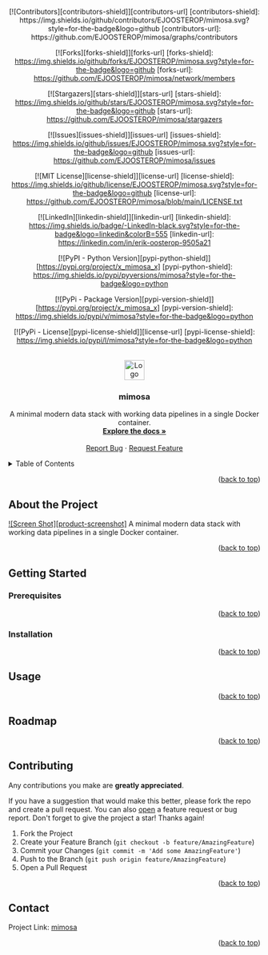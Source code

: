 <!-- Inspired by https://github.com/othneildrew/Best-README-Template/blob/master/BLANK_README.md -->

<a name="readme-top"></a>


<!-- SHIELDS HEADER -->
<div align="center">
[![Contributors][contributors-shield]][contributors-url]
[contributors-shield]: https://img.shields.io/github/contributors/EJOOSTEROP/mimosa.svg?style=for-the-badge&logo=github
[contributors-url]: https://github.com/EJOOSTEROP/mimosa/graphs/contributors

[![Forks][forks-shield]][forks-url]
[forks-shield]: https://img.shields.io/github/forks/EJOOSTEROP/mimosa.svg?style=for-the-badge&logo=github
[forks-url]: https://github.com/EJOOSTEROP/mimosa/network/members

[![Stargazers][stars-shield]][stars-url]
[stars-shield]: https://img.shields.io/github/stars/EJOOSTEROP/mimosa.svg?style=for-the-badge&logo=github
[stars-url]: https://github.com/EJOOSTEROP/mimosa/stargazers

[![Issues][issues-shield]][issues-url]
[issues-shield]: https://img.shields.io/github/issues/EJOOSTEROP/mimosa.svg?style=for-the-badge&logo=github
[issues-url]: https://github.com/EJOOSTEROP/mimosa/issues

[![MIT License][license-shield]][license-url]
[license-shield]: https://img.shields.io/github/license/EJOOSTEROP/mimosa.svg?style=for-the-badge&logo=github
[license-url]: https://github.com/EJOOSTEROP/mimosa/blob/main/LICENSE.txt

[![LinkedIn][linkedin-shield]][linkedin-url]
[linkedin-shield]: https://img.shields.io/badge/-LinkedIn-black.svg?style=for-the-badge&logo=linkedin&colorB=555
[linkedin-url]: https://linkedin.com/in/erik-oosterop-9505a21

[![PyPI - Python Version][pypi-python-shield]][https://pypi.org/project/x_mimosa_x]
[pypi-python-shield]: https://img.shields.io/pypi/pyversions/mimosa?style=for-the-badge&logo=python

[![PyPi - Package Version][pypi-version-shield]][https://pypi.org/project/x_mimosa_x]
[pypi-version-shield]: https://img.shields.io/pypi/v/mimosa?style=for-the-badge&logo=python

[![PyPi - License][pypi-license-shield]][license-url] <!-- URL DEFINED ABOVE -->
[pypi-license-shield]: https://img.shields.io/pypi/l/mimosa?style=for-the-badge&logo=python
</div>


<!-- PROJECT SUMMARY AND LOGO -->
<br />
<div align="center">
  <a href="https://github.com/EJOOSTEROP/mimosa">
    <img src="https://github.com/EJOOSTEROP/mimosa/blob/main/assets/logo.png?raw=true" alt="Logo" width="40" height="40">
  </a>

<h3 align="center">mimosa</h3>

  <p align="center">
    A minimal modern data stack with working data pipelines in a single Docker container.
    <br />
    <a href="https://github.com/EJOOSTEROP/mimosa"><strong>Explore the docs »</strong></a>
    <br />
    <br />
    <!--
    <a href="https://github.com/EJOOSTEROP/mimosa">View Demo</a>
    ·
    -->
    <a href="https://github.com/EJOOSTEROP/mimosa/issues">Report Bug</a>
    ·
    <a href="https://github.com/EJOOSTEROP/mimosa/issues">Request Feature</a>
  </p>
</div>


<!-- TABLE OF CONTENTS -->
<details>
  <summary>Table of Contents</summary>
  <ol>
    <li>
      <a href="#about-the-project">About the Project</a>
      <!-- <ul>
        <li><a href="#built-with">Built With</a></li>
      </ul> -->
    </li>
    <li>
      <a href="#getting-started">Getting Started</a>
      <ul>
        <li><a href="#prerequisites">Prerequisites</a></li>
        <li><a href="#installation">Installation</a></li>
      </ul>
    </li>
    <li><a href="#usage">Usage</a></li>
    <li><a href="#roadmap">Roadmap</a></li>
    <li><a href="#contributing">Contributing</a></li>
    <!-- <li><a href="#license">License</a></li> -->
    <li><a href="#contact">Contact</a></li>
    <!-- <li><a href="#acknowledgments">Acknowledgments</a></li> -->
  </ol>
</details>

<p align="right">(<a href="#readme-top">back to top</a>)</p>


<!-- ABOUT THE PROJECT -->
## About the Project

[![Screen Shot][product-screenshot]](https://github.com/EJOOSTEROP/mimosa)
A minimal modern data stack with working data pipelines in a single Docker container.

<p align="right">(<a href="#readme-top">back to top</a>)</p>


<!-- BUILT WITH -->
<!--
### Built With

<p align="right">(<a href="#readme-top">back to top</a>)</p>
-->


<!-- GETTING STARTED -->
## Getting Started

<!--To get a local copy up and running follow these simple example steps.
-->

### Prerequisites

<p align="right">(<a href="#readme-top">back to top</a>)</p>

### Installation

<p align="right">(<a href="#readme-top">back to top</a>)</p>


<!-- USAGE EXAMPLES -->
## Usage

<p align="right">(<a href="#readme-top">back to top</a>)</p>


<!-- ROADMAP -->
## Roadmap

<p align="right">(<a href="#readme-top">back to top</a>)</p>


<!-- CONTRIBUTING -->
## Contributing

<!-- Contributions are what make the open source community such an amazing place to learn, inspire, and create. -->
Any contributions you make are **greatly appreciated**.

If you have a suggestion that would make this better, please fork the repo and create a pull request. You can also [open](https://github.com/EJOOSTEROP/mimosa/issues/new/choose) a feature request or bug report.
Don't forget to give the project a star! Thanks again!

1. Fork the Project
2. Create your Feature Branch (`git checkout -b feature/AmazingFeature`)
3. Commit your Changes (`git commit -m 'Add some AmazingFeature'`)
4. Push to the Branch (`git push origin feature/AmazingFeature`)
5. Open a Pull Request

<p align="right">(<a href="#readme-top">back to top</a>)</p>


<!-- LICENSE -->
<!--
## License

Distributed under the MIT License. See `LICENSE.txt` for more information. The tools and the sample data are subject to their own respective licenses.

<p align="right">(<a href="#readme-top">back to top</a>)</p>
-->


<!-- CONTACT -->
## Contact

<!--
Your Name - [@twitter_handle](https://twitter.com/twitter_handle) - email@email_client.com
-->

Project Link: [mimosa](https://github.com/EJOOSTEROP/mimosa)

<p align="right">(<a href="#readme-top">back to top</a>)</p>


<!-- ACKNOWLEDGMENTS -->
<!--
## Acknowledgments

* []()
* []()
* []()

<p align="right">(<a href="#readme-top">back to top</a>)</p>

-->
